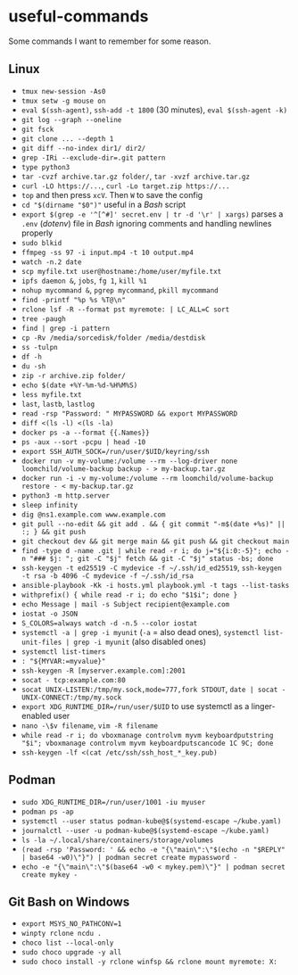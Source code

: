 # useful-commands

Some commands I want to remember for some reason.

## Linux

- `tmux new-session -As0`
- `tmux setw -g mouse on`
- `eval $(ssh-agent)`, `ssh-add -t 1800` (30 minutes), `eval $(ssh-agent -k)`
- `git log --graph --oneline`
- `git fsck`
- `git clone ... --depth 1`
- `git diff --no-index dir1/ dir2/`
- `grep -IRi --exclude-dir=.git pattern`
- `type python3`
- `tar -cvzf archive.tar.gz folder/`, `tar -xvzf archive.tar.gz`
- `curl -LO https://...`, `curl -Lo target.zip https://...`
- `top` and then press `xcV`. Then `W` to save the config
- `cd "$(dirname "$0")"` useful in a _Bash_ script
- `export $(grep -e '^[^#]' secret.env | tr -d '\r' | xargs)` parses a `.env` (_dotenv_) file in _Bash_ ignoring comments and handling newlines properly
- `sudo blkid`
- `ffmpeg -ss 97 -i input.mp4 -t 10 output.mp4`
- `watch -n.2 date`
- `scp myfile.txt user@hostname:/home/user/myfile.txt`
- `ipfs daemon &`, `jobs`, `fg 1`, `kill %1`
- `nohup mycommand &`, `pgrep mycommand`, `pkill mycommand`
- `find -printf "%p %s %T@\n"`
- `rclone lsf -R --format pst myremote: | LC_ALL=C sort`
- `tree -paugh`
- `find | grep -i pattern`
- `cp -Rv /media/sorcedisk/folder /media/destdisk`
- `ss -tulpn`
- `df -h`
- `du -sh`
- `zip -r archive.zip folder/`
- `echo $(date +%Y-%m-%d-%H%M%S)`
- `less myfile.txt`
- `last`, `lastb`, `lastlog`
- `read -rsp "Password: " MYPASSWORD && export MYPASSWORD`
- `diff <(ls -l) <(ls -la)`
- `docker ps -a --format {{.Names}}`
- `ps -aux --sort -pcpu | head -10`
- `export SSH_AUTH_SOCK=/run/user/$UID/keyring/ssh`
- `docker run -v my-volume:/volume --rm --log-driver none loomchild/volume-backup backup - > my-backup.tar.gz`
- `docker run -i -v my-volume:/volume --rm loomchild/volume-backup restore - < my-backup.tar.gz`
- `python3 -m http.server`
- `sleep infinity`
- `dig @ns1.example.com www.example.com`
- `git pull --no-edit && git add . && { git commit "-m$(date +%s)" || :; } && git push`
- `git checkout dev && git merge main && git push && git checkout main`
- `find -type d -name .git | while read -r i; do j="${i:0:-5}"; echo -n "### $j: "; git -C "$j" fetch && git -C "$j" status -bs; done`
- `ssh-keygen -t ed25519 -C mydevice -f ~/.ssh/id_ed25519`, `ssh-keygen -t rsa -b 4096 -C mydevice -f ~/.ssh/id_rsa`
- `ansible-playbook -Kk -i hosts.yml playbook.yml -t tags --list-tasks`
- `withprefix() { while read -r i; do echo "$1$i"; done }`
- `echo Message | mail -s Subject recipient@example.com`
- `iostat -o JSON`
- `S_COLORS=always watch -d -n.5 --color iostat`
- `systemctl -a | grep -i myunit` (`-a` = also dead ones), `systemctl list-unit-files | grep -i myunit` (also disabled ones)
- `systemctl list-timers`
- `: "${MYVAR:=myvalue}"`
- `ssh-keygen -R [myserver.example.com]:2001`
- `socat - tcp:example.com:80`
- `socat UNIX-LISTEN:/tmp/my.sock,mode=777,fork STDOUT`, `date | socat - UNIX-CONNECT:/tmp/my.sock`
- `export XDG_RUNTIME_DIR=/run/user/$UID` to use systemctl as a linger-enabled user
- `nano -\$v filename`, `vim -R filename`
- `while read -r i; do vboxmanage controlvm myvm keyboardputstring "$i"; vboxmanage controlvm myvm keyboardputscancode 1C 9C; done`
- `ssh-keygen -lf <(cat /etc/ssh/ssh_host_*_key.pub)`

## Podman

- `sudo XDG_RUNTIME_DIR=/run/user/1001 -iu myuser`
- `podman ps -ap`
- `systemctl --user status podman-kube@$(systemd-escape ~/kube.yaml)`
- `journalctl --user -u podman-kube@$(systemd-escape ~/kube.yaml)`
- `ls -la ~/.local/share/containers/storage/volumes`
- `(read -rsp 'Password: ' && echo -e "{\"main\":\"$(echo -n "$REPLY" | base64 -w0)\"}") | podman secret create mypassword -`
- `echo -e "{\"main\":\"$(base64 -w0 < mykey.pem)\"}" | podman secret create mykey -`

## Git Bash on Windows

- `export MSYS_NO_PATHCONV=1`
- `winpty rclone ncdu .`
- `choco list --local-only`
- `sudo choco upgrade -y all`
- `sudo choco install -y rclone winfsp && rclone mount myremote: X:`
